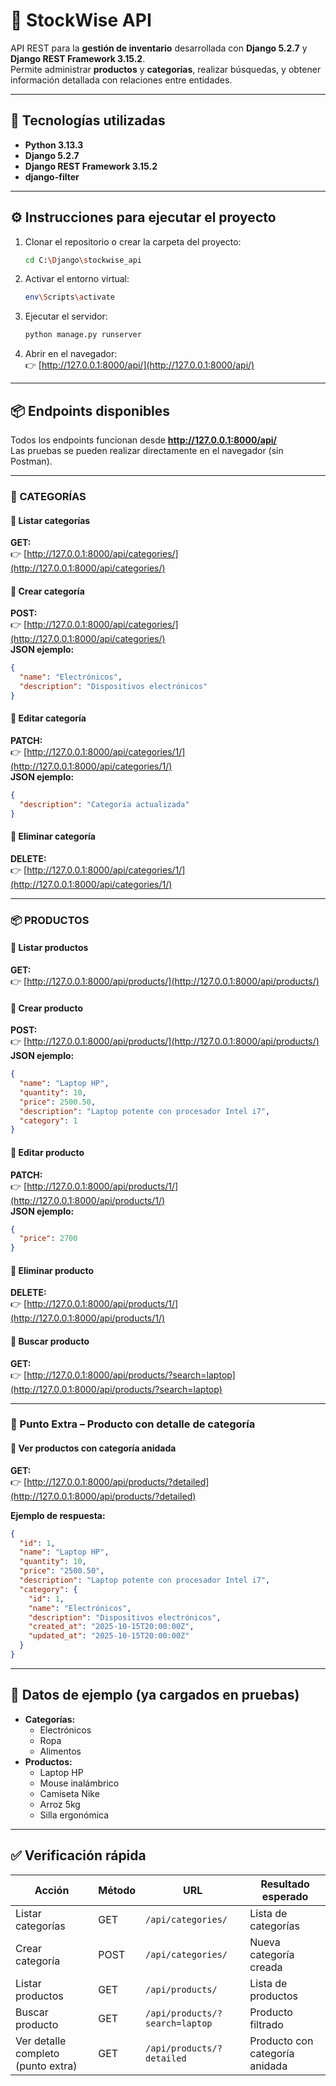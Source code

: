 # 🧰 StockWise API

API REST para la **gestión de inventario** desarrollada con **Django 5.2.7** y **Django REST Framework 3.15.2**.  
Permite administrar **productos** y **categorías**, realizar búsquedas, y obtener información detallada con relaciones entre entidades.

---

## 🚀 Tecnologías utilizadas

- **Python 3.13.3**
- **Django 5.2.7**
- **Django REST Framework 3.15.2**
- **django-filter**

---

## ⚙️ Instrucciones para ejecutar el proyecto

1. Clonar el repositorio o crear la carpeta del proyecto:
   ```bash
   cd C:\Django\stockwise_api
   ```

2. Activar el entorno virtual:
   ```bash
   env\Scripts\activate
   ```

3. Ejecutar el servidor:
   ```bash
   python manage.py runserver
   ```

4. Abrir en el navegador:  
   👉 [http://127.0.0.1:8000/api/](http://127.0.0.1:8000/api/)

---

## 📦 Endpoints disponibles

Todos los endpoints funcionan desde **http://127.0.0.1:8000/api/**  
Las pruebas se pueden realizar directamente en el navegador (sin Postman).

---

### 🧩 CATEGORÍAS

#### 🔹 Listar categorías  
**GET:**  
👉 [http://127.0.0.1:8000/api/categories/](http://127.0.0.1:8000/api/categories/)

#### 🔹 Crear categoría  
**POST:**  
👉 [http://127.0.0.1:8000/api/categories/](http://127.0.0.1:8000/api/categories/)  
**JSON ejemplo:**
```json
{
  "name": "Electrónicos",
  "description": "Dispositivos electrónicos"
}
```

#### 🔹 Editar categoría  
**PATCH:**  
👉 [http://127.0.0.1:8000/api/categories/1/](http://127.0.0.1:8000/api/categories/1/)  
**JSON ejemplo:**
```json
{
  "description": "Categoría actualizada"
}
```

#### 🔹 Eliminar categoría  
**DELETE:**  
👉 [http://127.0.0.1:8000/api/categories/1/](http://127.0.0.1:8000/api/categories/1/)

---

### 📦 PRODUCTOS

#### 🔹 Listar productos  
**GET:**  
👉 [http://127.0.0.1:8000/api/products/](http://127.0.0.1:8000/api/products/)

#### 🔹 Crear producto  
**POST:**  
👉 [http://127.0.0.1:8000/api/products/](http://127.0.0.1:8000/api/products/)  
**JSON ejemplo:**
```json
{
  "name": "Laptop HP",
  "quantity": 10,
  "price": 2500.50,
  "description": "Laptop potente con procesador Intel i7",
  "category": 1
}
```

#### 🔹 Editar producto  
**PATCH:**  
👉 [http://127.0.0.1:8000/api/products/1/](http://127.0.0.1:8000/api/products/1/)  
**JSON ejemplo:**
```json
{
  "price": 2700
}
```

#### 🔹 Eliminar producto  
**DELETE:**  
👉 [http://127.0.0.1:8000/api/products/1/](http://127.0.0.1:8000/api/products/1/)

#### 🔹 Buscar producto  
**GET:**  
👉 [http://127.0.0.1:8000/api/products/?search=laptop](http://127.0.0.1:8000/api/products/?search=laptop)

---

### 🌟 Punto Extra – Producto con detalle de categoría

#### 🔹 Ver productos con categoría anidada  
**GET:**  
👉 [http://127.0.0.1:8000/api/products/?detailed](http://127.0.0.1:8000/api/products/?detailed)

**Ejemplo de respuesta:**
```json
{
  "id": 1,
  "name": "Laptop HP",
  "quantity": 10,
  "price": "2500.50",
  "description": "Laptop potente con procesador Intel i7",
  "category": {
    "id": 1,
    "name": "Electrónicos",
    "description": "Dispositivos electrónicos",
    "created_at": "2025-10-15T20:00:00Z",
    "updated_at": "2025-10-15T20:00:00Z"
  }
}
```

---

## 🧪 Datos de ejemplo (ya cargados en pruebas)
- **Categorías:**
  - Electrónicos
  - Ropa
  - Alimentos  
- **Productos:**
  - Laptop HP  
  - Mouse inalámbrico  
  - Camiseta Nike  
  - Arroz 5kg  
  - Silla ergonómica  

---

## ✅ Verificación rápida

| Acción | Método | URL | Resultado esperado |
|--------|--------|-----|--------------------|
| Listar categorías | GET | `/api/categories/` | Lista de categorías |
| Crear categoría | POST | `/api/categories/` | Nueva categoría creada |
| Listar productos | GET | `/api/products/` | Lista de productos |
| Buscar producto | GET | `/api/products/?search=laptop` | Producto filtrado |
| Ver detalle completo (punto extra) | GET | `/api/products/?detailed` | Producto con categoría anidada |
